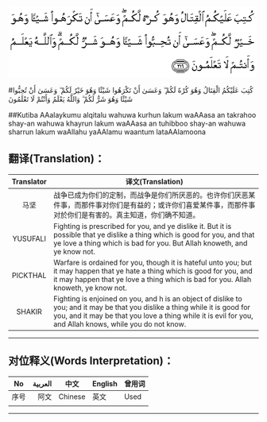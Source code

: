 ![002:216](images/002_216.gif)

#كُتِبَ عَلَيْكُمُ الْقِتَالُ وَهُوَ كُرْهٌ لَكُمْ ۖ وَعَسَىٰ أَنْ تَكْرَهُوا شَيْئًا وَهُوَ خَيْرٌ لَكُمْ ۖ وَعَسَىٰ أَنْ تُحِبُّوا شَيْئًا وَهُوَ شَرٌّ لَكُمْ ۗ وَاللَّهُ يَعْلَمُ وَأَنْتُمْ لَا تَعْلَمُونَ 

##Kutiba AAalaykumu alqitalu wahuwa kurhun lakum waAAasa an takrahoo shay-an wahuwa khayrun lakum waAAasa an tuhibboo shay-an wahuwa sharrun lakum waAllahu yaAAlamu waantum lataAAlamoona 

## 翻译(Translation)：

| Translator | 译文(Translation)                                            |
| :--------: | ------------------------------------------------------------ |
|    马坚    | 战争已成为你们的定制，而战争是你们所厌恶的。也许你们厌恶某件事，而那件事对你们是有益的；或许你们喜爱某件事，而那件事对於你们是有害的。真主知道，你们确不知道。 |
|  YUSUFALI  | Fighting is prescribed for you, and ye dislike it. But it is possible that ye dislike a thing which is good for you, and that ye love a thing which is bad for you. But Allah knoweth, and ye know not. |
|  PICKTHAL  | Warfare is ordained for you, though it is hateful unto you; but it may happen that ye hate a thing which is good for you, and it may happen that ye love a thing which is bad for you. Allah knoweth, ye know not. |
|   SHAKIR   | Fighting is enjoined on you, and h is an object of dislike to you; and it may be that you dislike a thing while it is good for you, and it may be that you love a thing while it is evil for you, and Allah knows, while you do not know. |

---

## 对位释义(Words Interpretation)：

| No   | العربية | 中文    | English | 曾用词 |
| ---- | ------: | ------- | ------- | ------ |
| 序号 |    阿文 | Chinese | 英文    | Used   |
|      |         |         |         |        |

---
